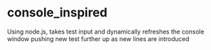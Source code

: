 # console_inspired
Using node.js, takes test input and dynamically refreshes the console window pushing new test further up as new lines are introduced
